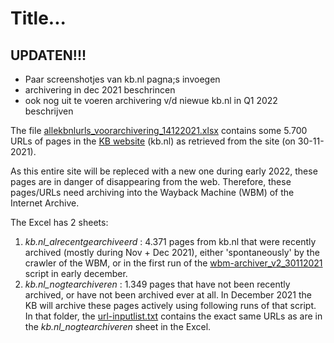 # Title...
## UPDATEN!!!
* Paar screenshotjes van kb.nl pagna;s invoegen
* archivering in dec 2021 beschrincen
* ook nog uit te voeren archivering v/d niewue kb.nl in Q1 2022 beschrijven

The file [allekbnlurls_voorarchivering_14122021.xlsx](allekbnlurls_voorarchivering_14122021.xlsx) contains some 5.700 URLs of pages in the [KB website](https://www.kb.nl) (kb.nl) as retrieved from the site (on 30-11-2021). 

As this entire site will be repleced with a new one during early 2022, these pages are in danger of disappearing from the web. Therefore, these pages/URLs need archiving into the Wayback Machine (WBM) of the Internet Archive. 

The Excel has 2 sheets: 
1) *kb.nl_alrecentgearchiveerd* : 4.371 pages from kb.nl that were recently archived (mostly during Nov + Dec 2021), either 'spontaneously' by the crawler of the WBM, or in the first run of the [wbm-archiver_v2_30112021](../wbm-archiver_v2_30112021) script in early december.
2) *kb.nl_nogtearchiveren* : 1.349 pages that have not been recently archived, or have not been archived ever at all. In December 2021 the KB will archive these pages actively using following runs of that script.
In that folder, the [url-inputlist.txt](../wbm-archiver_v2_30112021/url-inputlist.txt) contains the exact same URLs as are in the *kb.nl_nogtearchiveren* sheet in the Excel.    

